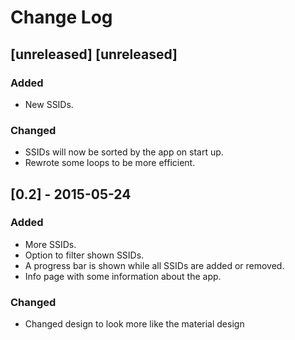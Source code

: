 # Change Log

## [unreleased] [unreleased]
### Added
- New SSIDs.

### Changed
- SSIDs will now be sorted by the app on start up.
- Rewrote some loops to be more efficient.

## [0.2] - 2015-05-24
### Added
- More SSIDs.
- Option to filter shown SSIDs.
- A progress bar is shown while all SSIDs are added or removed.
- Info page with some information about the app.

### Changed
- Changed design to look more like the material design
